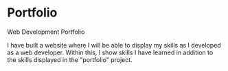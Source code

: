 # Portfolio
Web Development Portfolio

  I have built a website where I will be able to display my skills as I developed as a web developer.
Within this, I show skills I have learned in addition to the skills displayed in the "portfolio" 
project.

